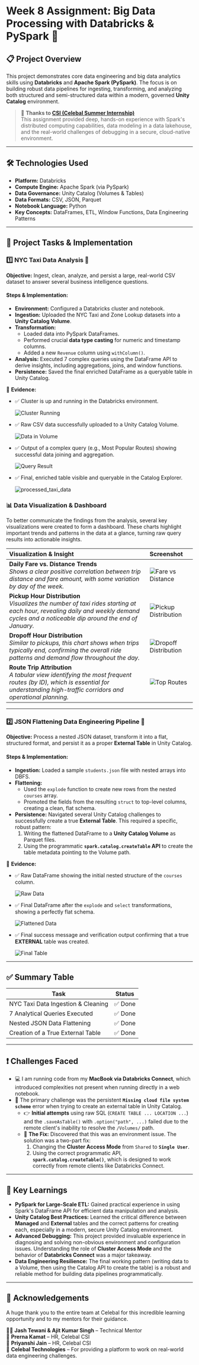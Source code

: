 # Week 8 Assignment: Big Data Processing with Databricks & PySpark 🚀

## 📋 Project Overview

This project demonstrates core data engineering and big data analytics skills using **Databricks** and **Apache Spark (PySpark)**. The focus is on building robust data pipelines for ingesting, transforming, and analyzing both structured and semi-structured data within a modern, governed **Unity Catalog** environment.

> 🔗 **Thanks to [CSI (Celebal Summer Internship)](https://www.celebaltech.com/)**  
> This assignment provided deep, hands-on experience with Spark's distributed computing capabilities, data modeling in a data lakehouse, and the real-world challenges of debugging in a secure, cloud-native environment.

---

## 🛠️ Technologies Used

- **Platform:** Databricks
- **Compute Engine:** Apache Spark (via PySpark)
- **Data Governance:** Unity Catalog (Volumes & Tables)
- **Data Formats:** CSV, JSON, Parquet
- **Notebook Language:** Python
- **Key Concepts:** DataFrames, ETL, Window Functions, Data Engineering Patterns

---

## 📂 Project Tasks & Implementation

### 1️⃣ NYC Taxi Data Analysis 🚕

**Objective:** Ingest, clean, analyze, and persist a large, real-world CSV dataset to answer several business intelligence questions.

#### Steps & Implementation:
- **Environment:** Configured a Databricks cluster and notebook.
- **Ingestion:** Uploaded the NYC Taxi and Zone Lookup datasets into a **Unity Catalog Volume**.
- **Transformation:**
  - Loaded data into PySpark DataFrames.
  - Performed crucial **data type casting** for numeric and timestamp columns.
  - Added a new `Revenue` column using `withColumn()`.
- **Analysis:** Executed 7 complex queries using the DataFrame API to derive insights, including aggregations, joins, and window functions.
- **Persistence:** Saved the final enriched DataFrame as a queryable table in Unity Catalog.

📸 **Evidence:**

- ✅ Cluster is up and running in the Databricks environment.

  ![Cluster Running](https://github.com/Ayush03A/Celebal-DE-Internship-WEEK-8/blob/be92f5f87adaa6c4d9ef9fe086aa3da8540f1167/nyc-taxi-analysis/Screenshots/Cluster%20is%20up%20and%20running%20in%20the%20Databricks%20environment.png)
  
- ✅ Raw CSV data successfully uploaded to a Unity Catalog Volume.
  
  ![Data in Volume](https://github.com/Ayush03A/Celebal-DE-Internship-WEEK-8/blob/be92f5f87adaa6c4d9ef9fe086aa3da8540f1167/nyc-taxi-analysis/Screenshots/Uploading%20yellow_tripdata_2020-01.Csv....png)
  
- ✅ Output of a complex query (e.g., Most Popular Routes) showing successful data joining and aggregation.

  ![Query Result](https://github.com/Ayush03A/Celebal-DE-Internship-WEEK-8/blob/be92f5f87adaa6c4d9ef9fe086aa3da8540f1167/nyc-taxi-analysis/Screenshots/%20Query%206%20(Most%20Popular%20Route).png)
  
- ✅ Final, enriched table visible and queryable in the Catalog Explorer.

  ![processed_taxi_data](https://github.com/Ayush03A/Celebal-DE-Internship-WEEK-8/blob/be92f5f87adaa6c4d9ef9fe086aa3da8540f1167/nyc-taxi-analysis/Screenshots/processed_taxi_data.png)


### 📊 Data Visualization & Dashboard

To better communicate the findings from the analysis, several key visualizations were created to form a dashboard. These charts highlight important trends and patterns in the data at a glance, turning raw query results into actionable insights.

| Visualization & Insight                                      | Screenshot                                                                            |
| :----------------------------------------------------------- | :------------------------------------------------------------------------------------ |
| **Daily Fare vs. Distance Trends** <br> *Shows a clear positive correlation between trip distance and fare amount, with some variation by day of the week.* | ![Fare vs Distance](https://github.com/Ayush03A/Celebal-DE-Internship-WEEK-8/blob/be92f5f87adaa6c4d9ef9fe086aa3da8540f1167/nyc-taxi-analysis/Screenshots/Daily%20Fare%20Trends%20by%20Day%20of%20Week.png)      |
| **Pickup Hour Distribution** <br> *Visualizes the number of taxi rides starting at each hour, revealing daily and weekly demand cycles and a noticeable dip around the end of January.* | ![Pickup Distribution](https://github.com/Ayush03A/Celebal-DE-Internship-WEEK-8/blob/be92f5f87adaa6c4d9ef9fe086aa3da8540f1167/nyc-taxi-analysis/Screenshots/Pickup%20Hour%20Distribution.png)  |
| **Dropoff Hour Distribution** <br> *Similar to pickups, this chart shows when trips typically end, confirming the overall ride patterns and demand flow throughout the day.* | ![Dropoff Distribution](https://github.com/Ayush03A/Celebal-DE-Internship-WEEK-8/blob/be92f5f87adaa6c4d9ef9fe086aa3da8540f1167/nyc-taxi-analysis/Screenshots/Dropoff%20Hour%20Distribution.png) |
| **Route Trip Attribution** <br> *A tabular view identifying the most frequent routes (by ID), which is essential for understanding high-traffic corridors and operational planning.* | ![Top Routes](https://github.com/Ayush03A/Celebal-DE-Internship-WEEK-8/blob/be92f5f87adaa6c4d9ef9fe086aa3da8540f1167/nyc-taxi-analysis/Screenshots/Route%20Revenue%20Attribution.png)         |


---

### 2️⃣ JSON Flattening Data Engineering Pipeline 🔩

**Objective:** Process a nested JSON dataset, transform it into a flat, structured format, and persist it as a proper **External Table** in Unity Catalog.

#### Steps & Implementation:
- **Ingestion:** Loaded a sample `students.json` file with nested arrays into DBFS.
- **Flattening:**
  - Used the `explode` function to create new rows from the nested `courses` array.
  - Promoted the fields from the resulting `struct` to top-level columns, creating a clean, flat schema.
- **Persistence:** Navigated several Unity Catalog challenges to successfully create a true **External Table**. This required a specific, robust pattern:
  1.  Writing the flattened DataFrame to a **Unity Catalog Volume** as Parquet files.
  2.  Using the programmatic **`spark.catalog.createTable` API** to create the table metadata pointing to the Volume path.

📸 **Evidence:**
- ✅ Raw DataFrame showing the initial nested structure of the `courses` column.

  ![Raw Data](https://github.com/Ayush03A/Celebal-DE-Internship-WEEK-8/blob/828d7b7b816b96d109ac0c3985d190c375869a4f/json-flattening-pipeline/Screenshots/Raw%20Data%20Loaded.png)
  
- ✅ Final DataFrame after the `explode` and `select` transformations, showing a perfectly flat schema.

  ![Flattened Data](https://github.com/Ayush03A/Celebal-DE-Internship-WEEK-8/blob/828d7b7b816b96d109ac0c3985d190c375869a4f/json-flattening-pipeline/Screenshots/Flattened%20Data.png)
  
- ✅ Final success message and verification output confirming that a true **EXTERNAL** table was created.

  ![Final Table](https://github.com/Ayush03A/Celebal-DE-Internship-WEEK-8/blob/828d7b7b816b96d109ac0c3985d190c375869a4f/json-flattening-pipeline/Screenshots/Final%20Table%20Created.png)

---

## ✅ Summary Table

| Task                              | Status   |
| --------------------------------- | -------- |
| NYC Taxi Data Ingestion & Cleaning| ✅ Done  |
| 7 Analytical Queries Executed     | ✅ Done  |
| Nested JSON Data Flattening       | ✅ Done  |
| Creation of a True External Table | ✅ Done  |

---

## ❗ Challenges Faced

- 💻 I am running code from my **MacBook via Databricks Connect**, which introduced complexities not present when running directly in a web notebook.
- 🔐 The primary challenge was the persistent **`Missing cloud file system scheme`** error when trying to create an external table in Unity Catalog.
  - 👉 **Initial attempts** using raw SQL (`CREATE TABLE ... LOCATION ...`) and the `.saveAsTable()` with `.option("path", ...)` failed due to the remote client's inability to resolve the `/Volumes/` path.
  - 🔑 **The Fix:** Discovered that this was an environment issue. The solution was a two-part fix:
    1.  Changing the **Cluster Access Mode** from `Shared` to **`Single User`**.
    2.  Using the correct programmatic API, **`spark.catalog.createTable()`**, which is designed to work correctly from remote clients like Databricks Connect.

---

## 🧠 Key Learnings

- **PySpark for Large-Scale ETL:** Gained practical experience in using Spark's DataFrame API for efficient data manipulation and analysis.
- **Unity Catalog Best Practices:** Learned the critical difference between **Managed** and **External** tables and the correct patterns for creating each, especially in a modern, secure Unity Catalog environment.
- **Advanced Debugging:** This project provided invaluable experience in diagnosing and solving non-obvious environment and configuration issues. Understanding the role of **Cluster Access Mode** and the behavior of **Databricks Connect** was a major takeaway.
- **Data Engineering Resilience:** The final working pattern (writing data to a Volume, then using the Catalog API to create the table) is a robust and reliable method for building data pipelines programmatically.

---

## 🙏 Acknowledgements

A huge thank you to the entire team at Celebal for this incredible learning opportunity and to my mentors for their guidance.

👨‍🏫 **Jash Tewani & Ajit Kumar Singh** – Technical Mentor  
🙌 **Prerna Kamat** – HR, Celebal CSI  
🙌 **Priyanshi Jain** – HR, Celebal CSI  
🏢 **Celebal Technologies** – For providing a platform to work on real-world data engineering challenges.
